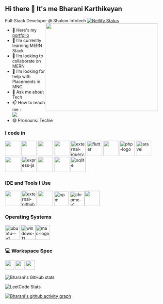 ## Hi there 👋 It's me Bharani Karthikeyan

Full-Stack Developer @ Shalom Infotech
<img align="right" width="370" height="290" src="https://i.pinimg.com/originals/47/f0/34/47f0342cec72b800463bf003eac1257e.gif">
[![Netlify Status](https://api.netlify.com/api/v1/badges/df4df985-f36f-411c-9b13-e037e13d702c/deploy-status)](https://app.netlify.com/sites/bharani-dev/deploys)
- 🔭 Here's my [portfolio](https://bharani-dev.netlify.app/)                                                 
- 🌱 I’m currently learning MERN Stack
- 👯 I’m looking to collaborate on MERN 
- 🤔 I’m looking for help with Placements in MNC
- 💬 Ask me about Tech
- 📫 How to reach me :
<br /> [<img src="https://img.shields.io/badge/LinkedIn-0077B5?style=for-the-badge&logo=linkedin&logoColor=white" />](https://www.linkedin.com/in/bharanikarthikeyan/)
- 😄 Pronouns: Techie


### I code in
<img height="50" width="50" src="https://img.icons8.com/color/48/000000/html-5.png" /> <img height="50" width="50" src="https://img.icons8.com/color/48/000000/css3.png" /> <img height="50" width="50" src="https://img.icons8.com/color/48/000000/javascript.png"/> <img height="50" width="50" src="https://img.icons8.com/color/48/000000/bootstrap.png" /> <img width="50" height="50" src="https://img.icons8.com/external-tal-revivo-color-tal-revivo/48/external-jquery-is-a-javascript-library-designed-to-simplify-html-logo-color-tal-revivo.png" alt="external-jquery-is-a-javascript-library-designed-to-simplify-html-logo-color-tal-revivo"/> <img width="50" height="50" src="https://img.icons8.com/color/50/flutter.png" alt="flutter"/> <img height="50" width="50" src="https://img.icons8.com/color/48/000000/react-native.png"/> <img width="50" height="50" src="https://img.icons8.com/officel/50/php-logo.png" alt="php-logo"/> <img width="50" height="50" src="https://img.icons8.com/fluency/50/laravel.png" alt="laravel"/> <img height="50" width="50" src="https://img.icons8.com/color/48/000000/nodejs.png"/> <img width="50" height="50" src="https://img.icons8.com/ios/50/express-js.png" alt="express-js"/> <img height="50" width="50" src="https://img.icons8.com/color/48/000000/mysql-logo.png"/> <img height="50" width="50" src="https://img.icons8.com/color/48/000000/mongodb.png"/> <img width="50" height="50" src="https://img.icons8.com/ios/50/sqlite.png" alt="sqlite"/>



### IDE and Tools I Use
<img height="50" width="50" src="https://img.icons8.com/color/48/000000/visual-studio-code-2019.png"/> <img width="50" height="50" src="https://img.icons8.com/external-tal-revivo-tritone-tal-revivo/50/external-github-community-for-software-building-and-testing-online-logo-tritone-tal-revivo.png" alt="external-github-community-for-software-building-and-testing-online-logo-tritone-tal-revivo"/> <img height="50" width="50" src="https://img.icons8.com/color/50/000000/git.png"/> <img width="48" height="48" src="https://img.icons8.com/color/48/npm.png" alt="npm"/> <img width="48" height="48" src="https://img.icons8.com/color/48/chrome--v1.png" alt="chrome--v1"/><img height="50" src="https://img.shields.io/badge/Netlify-00C7B7?style=for-the-badge&logo=netlify&logoColor=white"/>

### Operating Systems

<img width="48" height="48" src="https://img.icons8.com/color/48/ubuntu--v1.png" alt="ubuntu--v1"/> <img width="48" height="48" src="https://img.icons8.com/fluency/48/windows-11.png" alt="windows-11"/><img width="48" height="48" src="https://img.icons8.com/color/48/mac-logo.png" alt="mac-logo"/>


### 💻 Workspace Spec
<img height="30" src="https://img.shields.io/badge/Macbook-Pro_M1-ED1C24?style=for-the-badge&logo=apple&logoColor=white"/> <img height="30" src="https://img.shields.io/badge/NVIDIA-GTX1650-76B900?style=for-the-badge&logo=nvidia&logoColor=white"/> <img height="30" src="https://img.shields.io/badge/AMD-Ryzen_5_4600H-ED1C24?style=for-the-badge&logo=amd&logoColor=white"/> 

![Bharani's GitHub stats](https://github-readme-stats.vercel.app/api?username=bharani-developer&theme=dark&show_icons=true&&hide=issues,contribs)

![LeetCode Stats](https://leetcard.jacoblin.cool/bharanikarthikeyan?theme=dark&font=Macondo%20Swash%20Caps&ext=contest)

[![Bharani's github activity graph](https://github-readme-activity-graph.vercel.app/graph?username=bharani-developer&bg_color=000000&color=ffffff&line=1169f4&point=ffffff&area=true&hide_border=true)](https://github.com/ashutosh00710/github-readme-activity-graph)
